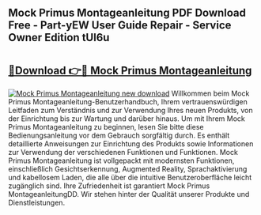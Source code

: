 ## Mock Primus Montageanleitung PDF Download Free - Part-yEW User Guide Repair - Service Owner Edition tUl6u

# <h2><a href="http://df8y0q.blite.top/?on=Mock+Primus+Montageanleitung">🔗Download 👉🔴 Mock Primus Montageanleitung</a></h2>

[![Mock Primus Montageanleitung new download](https://i.imgur.com/lujVjoI.png)](http://df8y0q.blite.top/?on=Mock+Primus+Montageanleitung)
Willkommen beim Mock Primus Montageanleitung-Benutzerhandbuch, Ihrem vertrauenswürdigen Leitfaden zum Verständnis und zur Verwendung Ihres neuen Produkts, von der Einrichtung bis zur Wartung und darüber hinaus. Um mit Ihrem Mock Primus Montageanleitung zu beginnen, lesen Sie bitte diese Bedienungsanleitung vor dem Gebrauch sorgfältig durch. Es enthält detaillierte Anweisungen zur Einrichtung des Produkts sowie Informationen zur Verwendung der verschiedenen Funktionen und Funktionen. Mock Primus Montageanleitung ist vollgepackt mit modernsten Funktionen, einschließlich Gesichtserkennung, Augmented Reality, Sprachaktivierung und kabellosem Laden, die alle über die intuitive Benutzeroberfläche leicht zugänglich sind. Ihre Zufriedenheit ist garantiert Mock Primus MontageanleitungDD. Wir stehen hinter der Qualität unserer Produkte und Dienstleistungen.

